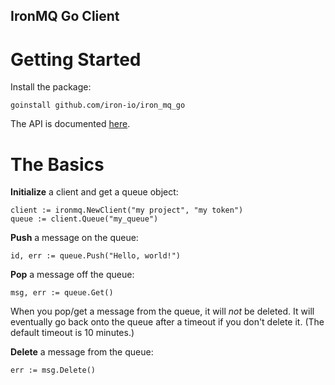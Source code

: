IronMQ Go Client
----------------

Getting Started
===============

Install the package:

    goinstall github.com/iron-io/iron_mq_go

The API is documented [here](http://iron-io.github.com/iron_mq_go/).

The Basics
==========
**Initialize** a client and get a queue object:

    client := ironmq.NewClient("my project", "my token")
    queue := client.Queue("my_queue")

**Push** a message on the queue:

    id, err := queue.Push("Hello, world!")

**Pop** a message off the queue:

    msg, err := queue.Get()

When you pop/get a message from the queue, it will *not* be deleted. It will
eventually go back onto the queue after a timeout if you don't delete it. (The
default timeout is 10 minutes.)

**Delete** a message from the queue:

    err := msg.Delete()
